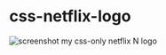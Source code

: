 # css-netflix-logo
![screenshot]([screenshots/filename.png](https://github.com/marchoag/css-netflix-logo/blob/main/Screen%20Shot%202022-10-02%20at%2021.42.55.png) "screenshot of my CSS-only Netflix N logo")
my css-only netflix N logo
